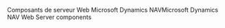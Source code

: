 <span data-ttu-id="428ab-101">Composants de serveur Web Microsoft Dynamics NAV</span><span class="sxs-lookup"><span data-stu-id="428ab-101">Microsoft Dynamics NAV Web Server components</span></span>